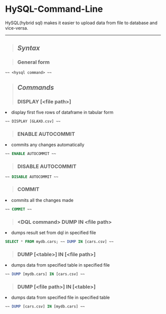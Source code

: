 # HySQL-Command-Line


HySQL(hybrid sql) makes it easier to upload data from file to database and vice-versa. 
<hr>

> ## ***Syntax***

> ### General form
~~~ 
~~ <hysql command> ~~
~~~
> ## ***Commands***
> ### DISPLAY [\<file path>\]
<li>display first five rows of dataframe in tabular form</li>

~~~sql
~~ DISPLAY [GLAXO.csv] ~~
~~~
> ### ENABLE AUTOCOMMIT
<li>commits any changes automatically</li>

~~~sql
~~ ENABLE AUTOCOMMIT ~~
~~~
> ### DISABLE AUTOCOMMIT

~~~sql
~~ DISABLE AUTOCOMMIT ~~
~~~
> ### COMMIT 
<li>commits all the changes made</li>

~~~sql
~~ COMMIT ~~
~~~
> ### \<DQL command\> DUMP IN \<file path\> 
<li>dumps result set from dql in specified file</li>

~~~sql
SELECT * FROM mydb.cars; ~~ DUMP IN [cars.csv] ~~
~~~
> ### DUMP [\<table\>] IN [\<file path\>]
<li>dumps data from specified table in specified file</li>

~~~sql
~~ DUMP [mydb.cars] IN [cars.csv] ~~
~~~

> ### DUMP [\<file path\>] IN [\<table\>]
<li>dumps data from specified file in specified table</li>

~~~sql
~~ DUMP [cars.csv] IN [mydb.cars] ~~
~~~

























